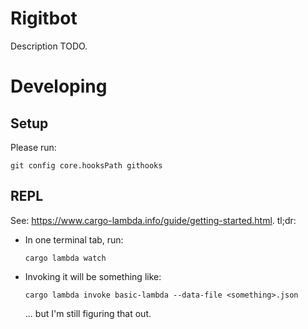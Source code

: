 # Rigitbot

Description TODO.

# Developing

## Setup

Please run:

```
git config core.hooksPath githooks
```

## REPL

See: https://www.cargo-lambda.info/guide/getting-started.html. tl;dr:

- In one terminal tab, run:
  ```
  cargo lambda watch
  ```
- Invoking it will be something like:
  ```
  cargo lambda invoke basic-lambda --data-file <something>.json
  ```
  ... but I'm still figuring that out.
